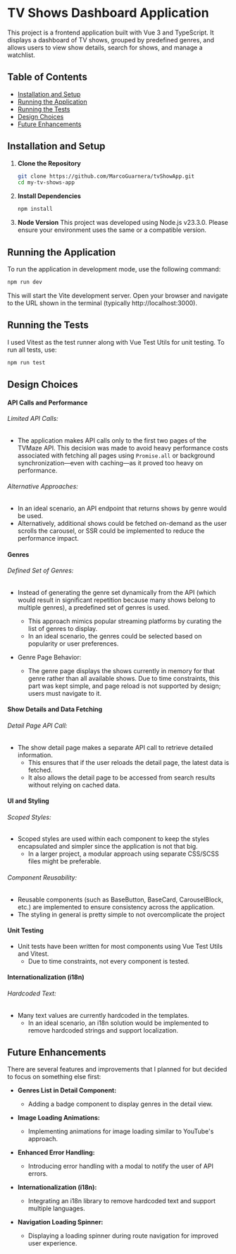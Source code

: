 # TV Shows Dashboard Application

This project is a frontend application built with Vue 3 and TypeScript. It displays a dashboard of TV shows, grouped by predefined genres, and allows users to view show details, search for shows, and manage a watchlist.

## Table of Contents

- [Installation and Setup](#installation-and-setup)
- [Running the Application](#running-the-application)
- [Running the Tests](#running-the-tests)
- [Design Choices](#design-choices)
- [Future Enhancements](#future-enhancements)

## Installation and Setup

1. **Clone the Repository**

   ```bash
   git clone https://github.com/MarcoGuarnera/tvShowApp.git
   cd my-tv-shows-app
   ```

2. **Install Dependencies**

   ```bash
   npm install
   ```

3. **Node Version**
   This project was developed using Node.js v23.3.0. Please ensure your environment uses the same or a compatible version.

## Running the Application

To run the application in development mode, use the following command:

```bash
npm run dev
```

This will start the Vite development server. Open your browser and navigate to the URL shown in the terminal (typically http://localhost:3000).

## Running the Tests

I used Vitest as the test runner along with Vue Test Utils for unit testing. To run all tests, use:

```bash
npm run test
```

## Design Choices

#### API Calls and Performance

###### Limited API Calls:

- The application makes API calls only to the first two pages of the TVMaze API. This decision was made to avoid heavy performance costs associated with fetching all pages using `Promise.all` or background synchronization—even with caching—as it proved too heavy on performance.

###### Alternative Approaches:

- In an ideal scenario, an API endpoint that returns shows by genre would be used.
- Alternatively, additional shows could be fetched on-demand as the user scrolls the carousel, or SSR could be implemented to reduce the performance impact.

#### Genres

###### Defined Set of Genres:

- Instead of generating the genre set dynamically from the API (which would result in significant repetition because many shows belong to multiple genres), a predefined set of genres is used.

  - This approach mimics popular streaming platforms by curating the list of genres to display.
  - In an ideal scenario, the genres could be selected based on popularity or user preferences.

- Genre Page Behavior:
  - The genre page displays the shows currently in memory for that genre rather than all available shows. Due to time constraints, this part was kept simple, and page reload is not supported by design; users must navigate to it.

#### Show Details and Data Fetching

###### Detail Page API Call:

- The show detail page makes a separate API call to retrieve detailed information.
  - This ensures that if the user reloads the detail page, the latest data is fetched.
  - It also allows the detail page to be accessed from search results without relying on cached data.

#### UI and Styling

###### Scoped Styles:

- Scoped styles are used within each component to keep the styles encapsulated and simpler since the application is not that big.
  - In a larger project, a modular approach using separate CSS/SCSS files might be preferable.

###### Component Reusability:

- Reusable components (such as BaseButton, BaseCard, CarouselBlock, etc.) are implemented to ensure consistency across the application.
- The styling in general is pretty simple to not overcomplicate the project

#### Unit Testing

- Unit tests have been written for most components using Vue Test Utils and Vitest.
  - Due to time constraints, not every component is tested.

#### Internationalization (i18n)

###### Hardcoded Text:

- Many text values are currently hardcoded in the templates.
  - In an ideal scenario, an i18n solution would be implemented to remove hardcoded strings and support localization.

## Future Enhancements

There are several features and improvements that I planned for but decided to focus on something else first:

- **Genres List in Detail Component:**

  - Adding a badge component to display genres in the detail view.

- **Image Loading Animations:**

  - Implementing animations for image loading similar to YouTube's approach.

- **Enhanced Error Handling:**

  - Introducing error handling with a modal to notify the user of API errors.

- **Internationalization (i18n):**

  - Integrating an i18n library to remove hardcoded text and support multiple languages.

- **Navigation Loading Spinner:**
  - Displaying a loading spinner during route navigation for improved user experience.
